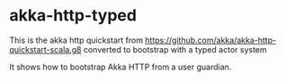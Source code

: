 # akka-http-typed

This is the akka http quickstart from https://github.com/akka/akka-http-quickstart-scala.g8 converted to bootstrap with a typed actor system

It shows how to bootstrap Akka HTTP from a user guardian.

